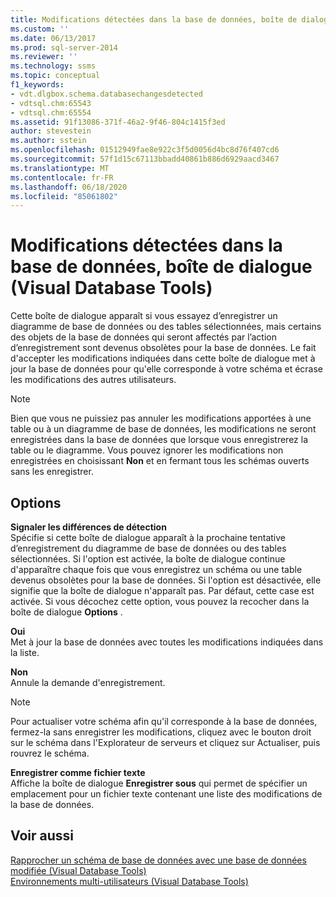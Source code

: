 ```yaml
---
title: Modifications détectées dans la base de données, boîte de dialogue (Visual Database Tools) | Microsoft Docs
ms.custom: ''
ms.date: 06/13/2017
ms.prod: sql-server-2014
ms.reviewer: ''
ms.technology: ssms
ms.topic: conceptual
f1_keywords:
- vdt.dlgbox.schema.databasechangesdetected
- vdtsql.chm:65543
- vdtsql.chm:65554
ms.assetid: 91f13086-371f-46a2-9f46-804c1415f3ed
author: stevestein
ms.author: sstein
ms.openlocfilehash: 01512949fae8e922c3f5d0056d4bc8d76f407cd6
ms.sourcegitcommit: 57f1d15c67113bbadd40861b886d6929aacd3467
ms.translationtype: MT
ms.contentlocale: fr-FR
ms.lasthandoff: 06/18/2020
ms.locfileid: "85061802"
---
```

# <a name="database-changes-detected-dialog-box-visual-database-tools"></a>Modifications détectées dans la base de données, boîte de dialogue (Visual Database Tools)
  Cette boîte de dialogue apparaît si vous essayez d’enregistrer un diagramme de base de données ou des tables sélectionnées, mais certains des objets de la base de données qui seront affectés par l’action d’enregistrement sont devenus obsolètes pour la base de données. Le fait d'accepter les modifications indiquées dans cette boîte de dialogue met à jour la base de données pour qu'elle corresponde à votre schéma et écrase les modifications des autres utilisateurs.  
  
> [!NOTE]  
>  Bien que vous ne puissiez pas annuler les modifications apportées à une table ou à un diagramme de base de données, les modifications ne seront enregistrées dans la base de données que lorsque vous enregistrerez la table ou le diagramme. Vous pouvez ignorer les modifications non enregistrées en choisissant **Non** et en fermant tous les schémas ouverts sans les enregistrer.  
  
## <a name="options"></a>Options  
 **Signaler les différences de détection**  
 Spécifie si cette boîte de dialogue apparaît à la prochaine tentative d’enregistrement du diagramme de base de données ou des tables sélectionnées. Si l'option est activée, la boîte de dialogue continue d'apparaître chaque fois que vous enregistrez un schéma ou une table devenus obsolètes pour la base de données. Si l'option est désactivée, elle signifie que la boîte de dialogue n'apparaît pas. Par défaut, cette case est activée. Si vous décochez cette option, vous pouvez la recocher dans la boîte de dialogue **Options** .  
  
 **Oui**  
 Met à jour la base de données avec toutes les modifications indiquées dans la liste.  
  
 **Non**  
 Annule la demande d'enregistrement.  
  
> [!NOTE]  
>  Pour actualiser votre schéma afin qu'il corresponde à la base de données, fermez-la sans enregistrer les modifications, cliquez avec le bouton droit sur le schéma dans l'Explorateur de serveurs et cliquez sur Actualiser, puis rouvrez le schéma.  
  
 **Enregistrer comme fichier texte**  
 Affiche la boîte de dialogue **Enregistrer sous** qui permet de spécifier un emplacement pour un fichier texte contenant une liste des modifications de la base de données.  
  
## <a name="see-also"></a>Voir aussi  
 [Rapprocher un schéma de base de données avec une base de données modifiée &#40;Visual Database Tools&#41;](visual-database-tools.md)   
 [Environnements multi-utilisateurs &#40;Visual Database Tools&#41;](multiuser-environments-visual-database-tools.md)  
  
  
